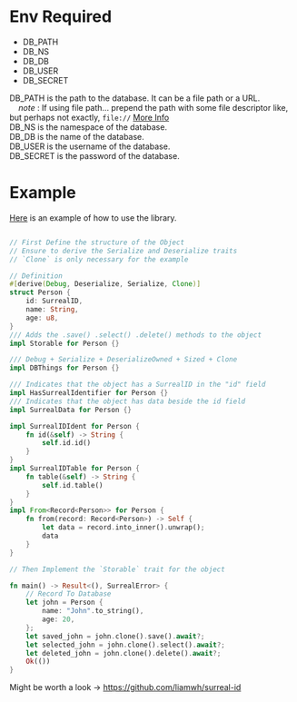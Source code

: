 # Env Required
- DB_PATH
- DB_NS
- DB_DB
- DB_USER
- DB_SECRET

DB_PATH is the path to the database. It can be a file path or a URL.  
&nbsp;&nbsp;&nbsp;&nbsp;*note* : If using file path... prepend the path with some file descriptor like, but perhaps not exactly, `file://`  [More Info](https://docs.rs/surrealdb/latest/surrealdb/engine/any/index.html)  
DB_NS is the namespace of the database.  
DB_DB is the name of the database.  
DB_USER is the username of the database.  
DB_SECRET is the password of the database.  

# Example
[Here](./examples/person.rs) is an example of how to use the library.
```rust

// First Define the structure of the Object
// Ensure to derive the Serialize and Deserialize traits
// `Clone` is only necessary for the example

// Definition
#[derive(Debug, Deserialize, Serialize, Clone)]
struct Person {
    id: SurrealID,
    name: String,
    age: u8,
}
/// Adds the .save() .select() .delete() methods to the object
impl Storable for Person {}

/// Debug + Serialize + DeserializeOwned + Sized + Clone
impl DBThings for Person {}

/// Indicates that the object has a SurrealID in the "id" field 
impl HasSurrealIdentifier for Person {}
/// Indicates that the object has data beside the id field
impl SurrealData for Person {}

impl SurrealIDIdent for Person {
    fn id(&self) -> String {
        self.id.id()
    }
}
impl SurrealIDTable for Person {
    fn table(&self) -> String {
        self.id.table()
    }
}
impl From<Record<Person>> for Person {
    fn from(record: Record<Person>) -> Self {
        let data = record.into_inner().unwrap();
        data
    }
}

// Then Implement the `Storable` trait for the object

fn main() -> Result<(), SurrealError> {
    // Record To Database
    let john = Person {
        name: "John".to_string(),
        age: 20,
    };
    let saved_john = john.clone().save().await?;
    let selected_john = john.clone().select().await?;
    let deleted_john = john.clone().delete().await?;
    Ok(())
}
```


Might be worth a look -> https://github.com/liamwh/surreal-id

